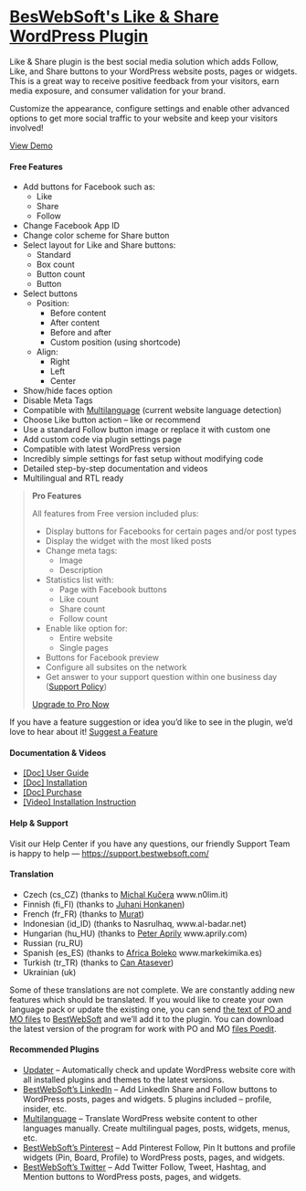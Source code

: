 <a href="https://bestwebsoft.com/products/wordpress/plugins/facebook-like-button/" target=_blank>BesWebSoft's Like & Share WordPress Plugin</a>
========================

<p>Like &amp; Share plugin is the best social media solution which adds Follow, Like, and Share buttons to your WordPress website posts, pages or widgets. This is a great way to receive positive feedback from your visitors, earn media exposure, and consumer validation for your brand.</p>
<p>Customize the appearance, configure settings and enable other advanced options to get more social traffic to your website and keep your visitors involved!</p>
<p><a href="https://bestwebsoft.com/demo-for-facebook-buttons/?ref=readme" rel="nofollow ugc">View Demo</a></p>
<p><span class="embed-youtube" style="text-align:center; display: block;"></span></p>
<h4>Free Features</h4>
<ul>
<li>Add buttons for Facebook such as:
<ul>
<li>Like</li>
<li>Share</li>
<li>Follow</li>
</ul>
</li>
<li>Сhange Facebook App ID</li>
<li>Change color scheme for Share button</li>
<li>Select layout for Like and Share buttons:
<ul>
<li>Standard</li>
<li>Box count</li>
<li>Button count</li>
<li>Button</li>
</ul>
</li>
<li>Select buttons
<ul>
<li>Position:
<ul>
<li>Before content</li>
<li>After content</li>
<li>Before and after</li>
<li>Custom position (using shortcode)</li>
</ul>
</li>
<li>Align:
<ul>
<li>Right</li>
<li>Left</li>
<li>Center</li>
</ul>
</li>
</ul>
</li>
<li>Show/hide faces option</li>
<li>Disable Meta Tags</li>
<li>Compatible with <a href="https://bestwebsoft.com/products/wordpress/plugins/multilanguage/?k=ce7cc6ad47715a97a579a6d9b59ed8b3" rel="nofollow ugc">Multilanguage</a> (current website language detection)</li>
<li>Choose Like button action &#8211; like or recommend</li>
<li>Use a standard Follow button image or replace it with custom one</li>
<li>Add custom code via plugin settings page</li>
<li>Compatible with latest WordPress version</li>
<li>Incredibly simple settings for fast setup without modifying code</li>
<li>Detailed step-by-step documentation and videos</li>
<li>Multilingual and RTL ready</li>
</ul>
<blockquote>
<p><strong>Pro Features</strong></p>
<p>All features from Free version included plus:</p>
<ul>
<li>Display buttons for Facebooks for certain pages and/or post types</li>
<li>Display the widget with the most liked posts</li>
<li>Сhange meta tags:
<ul>
<li>Image</li>
<li>Description</li>
</ul>
</li>
<li>Statistics list with:
<ul>
<li>Page with Facebook buttons</li>
<li>Like count</li>
<li>Share count</li>
<li>Follow count</li>
</ul>
</li>
<li>Enable like option for:
<ul>
<li>Entire website</li>
<li>Single pages</li>
</ul>
</li>
<li>Buttons for Facebook preview</li>
<li>Configure all subsites on the network</li>
<li>Get answer to your support question within one business day (<a href="https://bestwebsoft.com/support-policy/" rel="nofollow ugc">Support Policy</a>)</li>
</ul>
<p><a href="https://bestwebsoft.com/products/wordpress/plugins/facebook-like-button/?k=4caab51af6593e97ad1e329fe0f53072" rel="nofollow ugc">Upgrade to Pro Now</a></p>
</blockquote>
<p>If you have a feature suggestion or idea you&#8217;d like to see in the plugin, we&#8217;d love to hear about it! <a href="https://support.bestwebsoft.com/hc/en-us/requests/new" rel="nofollow ugc">Suggest a Feature</a></p>
<h4>Documentation &amp; Videos</h4>
<ul>
<li><a href="https://docs.google.com/document/d/1gy5uDVoebmYRUvlKRwBmc97jdJFz7GvUCtXy3L7r_Yg/" rel="nofollow ugc">[Doc] User Guide</a></li>
<li><a href="https://docs.google.com/document/d/1-hvn6WRvWnOqj5v5pLUk7Awyu87lq5B_dO-Tv-MC9JQ/" rel="nofollow ugc">[Doc] Installation</a></li>
<li><a href="https://docs.google.com/document/d/1EUdBVvnm7IHZ6y0DNyldZypUQKpB8UVPToSc_LdOYQI/" rel="nofollow ugc">[Doc] Purchase</a></li>
<li><a href="https://www.youtube.com/watch?v=pAKsQPz3RZc" rel="nofollow ugc">[Video] Installation Instruction</a></li>
</ul>
<h4>Help &amp; Support</h4>
<p>Visit our Help Center if you have any questions, our friendly Support Team is happy to help — <a href="https://support.bestwebsoft.com/" rel="nofollow ugc">https://support.bestwebsoft.com/</a></p>
<h4>Translation</h4>
<ul>
<li>Czech (cs_CZ) (thanks to <a href="mailto:&#107;&#117;&#x63;&#x65;&#114;&#x61;&#x6d;&#105;&#064;&#x67;&#109;&#097;&#x69;&#108;&#046;&#x63;&#x6f;&#109;" rel="nofollow ugc">Michal Kučera</a> www.n0lim.it)</li>
<li>Finnish (fi_FI) (thanks to <a href="mailto:&#106;&#117;&#104;&#x61;&#x6e;&#105;&#046;&#104;&#x6f;&#x6e;&#x6b;&#097;&#110;e&#x6e;&#x40;&#100;&#110;a&#x69;&#x6e;&#116;&#101;&#114;&#x6e;&#x65;&#116;&#046;&#110;&#x65;&#x74;" rel="nofollow ugc">Juhani Honkanen</a>)</li>
<li>French (fr_FR) (thanks to <a href="mailto:&#x77;&#x70;&#116;&#x68;&#x65;&#109;&#x65;&#x66;&#114;&#x40;&#x67;&#109;&#x61;&#x69;&#108;&#x2e;&#x63;&#111;&#x6d;" rel="nofollow ugc">Murat</a>)</li>
<li>Indonesian (id_ID) (thanks to Nasrulhaq, www.al-badar.net)</li>
<li>Hungarian (hu_HU) (thanks to <a href="mailto:&#x73;&#x6f;&#x6c;&#x61;&#x72;s&#105;&#100;&#101;&#048;&#057;&#064;&#x67;&#x6d;&#x61;&#x69;&#x6c;&#x2e;c&#111;&#109;" rel="nofollow ugc">Peter Aprily</a> www.aprily.com)</li>
<li>Russian (ru_RU)</li>
<li>Spanish (es_ES) (thanks to <a href="mailto:&#x69;&#x6e;&#102;&#x6f;&#064;m&#x61;&#114;&#x6b;&#101;&#107;&#x69;&#109;i&#x6b;&#097;&#x2e;&#101;&#115;" rel="nofollow ugc">Africa Boleko</a> www.markekimika.es)</li>
<li>Turkish (tr_TR) (thanks to <a href="mailto:&#119;&#x65;&#098;m&#x61;&#115;&#x74;&#x65;&#114;&#x40;&#099;&#097;&#x6e;&#097;t&#x61;&#115;&#x65;&#x76;&#101;&#x72;&#x2e;&#099;&#x6f;&#109;" rel="nofollow ugc">Can Atasever</a>)</li>
<li>Ukrainian (uk)</li>
</ul>
<p>Some of these translations are not complete. We are constantly adding new features which should be translated. If you would like to create your own language pack or update the existing one, you can send <a href="https://codex.wordpress.org/Translating_WordPress" rel="nofollow ugc">the text of PO and MO files</a> to <a href="https://support.bestwebsoft.com/hc/en-us/requests/new" rel="nofollow ugc">BestWebSoft</a> and we&#8217;ll add it to the plugin. You can download the latest version of the program for work with PO and MO <a href="https://www.poedit.net/download.php" rel="nofollow ugc">files Poedit</a>.</p>
<h4>Recommended Plugins</h4>
<ul>
<li><a href="https://bestwebsoft.com/products/wordpress/plugins/updater/?k=5019f1216fc048f1419fe4645da69381" rel="nofollow ugc">Updater</a> &#8211;  Automatically check and update WordPress website core with all installed plugins and themes to the latest versions.</li>
<li><a href="https://bestwebsoft.com/products/wordpress/plugins/linkedin/?k=b51477f9bcefca82ad8a4a1901806171" rel="nofollow ugc">BestWebSoft&#8217;s LinkedIn</a> &#8211; Add LinkedIn Share and Follow buttons to WordPress posts, pages and widgets. 5 plugins included – profile, insider, etc.</li>
<li><a href="https://bestwebsoft.com/products/wordpress/plugins/multilanguage/?k=ce7cc6ad47715a97a579a6d9b59ed8b3" rel="nofollow ugc">Multilanguage</a> &#8211; Translate WordPress website content to other languages manually. Create multilingual pages, posts, widgets, menus, etc.</li>
<li><a href="https://bestwebsoft.com/products/wordpress/plugins/pinterest/?k=6c0ee1d224732f70f3099746cfc82c92" rel="nofollow ugc">BestWebSoft&#8217;s Pinterest</a> &#8211; Add Pinterest Follow, Pin It buttons and profile widgets (Pin, Board, Profile) to WordPress posts, pages, and widgets.</li>
<li><a href="https://bestwebsoft.com/products/wordpress/plugins/twitter/?k=f1d29ef28baa75cc05d52def8ca1021d" rel="nofollow ugc">BestWebSoft&#8217;s Twitter</a> &#8211; Add Twitter Follow, Tweet, Hashtag, and Mention buttons to WordPress posts, pages, and widgets.</li>
</ul>
